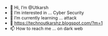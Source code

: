- 👋 Hi, I’m @Utkarsh
- 👀 I’m interested in ... Cyber Security
- 🌱 I’m currently learning ... attack 
- 💞️ https://technoutkarshz.blogspot.com/?m=1
- 📫 How to reach me ... on dark web

<!---
https://technoutkarshz.blogspot.com/?m=1
